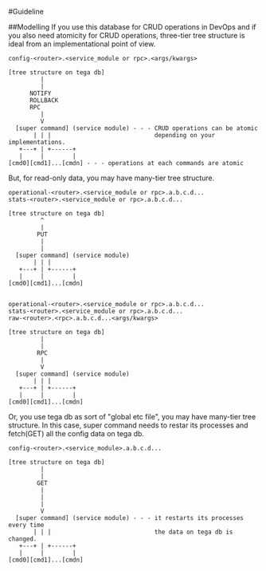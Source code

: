 #Guideline

##Modelling
If you use this database for CRUD operations in DevOps and if you also need atomicity for CRUD operations, three-tier tree structure is ideal from an implementational point of view. 
```
config-<router>.<service_module or rpc>.<args/kwargs>

[tree structure on tega db]
         |
         |
      NOTIFY
      ROLLBACK
      RPC
         |
         V
  [super command] (service module) - - - CRUD operations can be atomic
       | | |                             depending on your implementations.
   +---+ | +------+
   |     |        |
[cmd0][cmd1]...[cmdn] - - - operations at each commands are atomic
```

But, for read-only data, you may have many-tier tree structure.
```
operational-<router>.<service_module or rpc>.a.b.c.d...
stats-<router>.<service_module or rpc>.a.b.c.d...

[tree structure on tega db]
         ^
         |
        PUT
         |
         |
  [super command] (service module)
       | | |
   +---+ | +------+
   |     |        |
[cmd0][cmd1]...[cmdn]


operational-<router>.<service_module or rpc>.a.b.c.d...
stats-<router>.<service_module or rpc>.a.b.c.d...
raw-<router>.<rpc>.a.b.c.d...<args/kwargs>

[tree structure on tega db]
         |
         |
        RPC
         |
         V
  [super command] (service module)
       | | |
   +---+ | +------+
   |     |        |
[cmd0][cmd1]...[cmdn]

```

Or, you use tega db as sort of "global etc file", you may have many-tier tree structure. In this case, super command needs to restar its processes and fetch(GET) all the config data on tega db.
```
config-<router>.<service_module>.a.b.c.d...

[tree structure on tega db]
         |
         |
        GET
         |
         |
         |
         V
  [super command] (service module) - - - it restarts its processes every time
       | | |                             the data on tega db is changed.
   +---+ | +------+
   |     |        |
[cmd0][cmd1]...[cmdn] 
```
